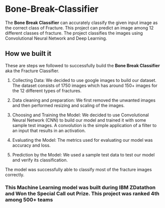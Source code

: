 # Bone-Break-Classifier
The **Bone Break Classifier** can accurately classify the given input image as the correct class of Fracture. This project can predict an image among 12 different classes of fracture. The project classifies the images using Convolutional Neural Network and Deep Learning.

## How we built it
These are steps we followed to successfully build the **Bone Break Classifier** aka  the Fracture Classifier.
1. Collecting Data: We decided to use google images to build our dataset. The dataset consists of 1750 images which has around 150+ images for the 12 different types of fractures.
2. Data cleaning and preparation: We first removed the unwanted images and then performed resizing and scaling of the images.
3. Choosing and Training the Model: We decided to use Convolutional Neural Network (CNN) to build our model and trained it with some sample test images. A convolution is the simple application of a filter to an input that results in an activation. 
4. Evaluating the Model: The metrics used for evaluating our model was accuracy and loss.

5. Prediction by the Model: We used a sample test data to test our model and verify its classification. 

The model was successfully able to classify most of the fracture images correctly.

### This Machine Learning model was built during IBM ZDatathon and Won the Special Call out Prize. This project was ranked 4th among 500+ teams
